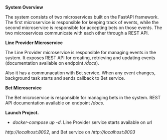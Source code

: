 **System Overview**

The system consists of two microservices built on the FastAPI framework. The first microservice is responsible for keeping track of events, while the second microservice is responsible for accepting bets on those events. The two microservices communicate with each other through a REST API.

**Line Provider Microservice**

The Line Provider microservice is responsible for managing events in the system. It exposes REST API for creating, retrieving and updating events (documentation available on endpoint */docs*).

Also it has a communacation with Bet service. When any event changes, background task starts and sends callback to Bet service.

**Bet Microservice**

The Bet microservice is responsible for managing bets in the system. REST API documentation available on endpoint */docs*.

**Launch Project.**

- *docker-compose up -d*. Line Provider service starts available on url

*http://localhost:8002*, and Bet service on *http://localhost:8003*
